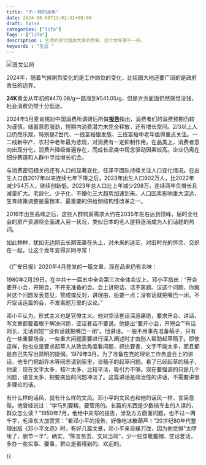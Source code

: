 ```yaml
---
title: "不一样的龙年"
date: 2024-06-08T23:02:31+08:00
draft: false
categories: ["life"]
Tags : ["life"]
description : 生活的变化超出大家的想象，这个龙年很不一样。
keywords : "生活 "
---
```


![晋文公祠](https://images.fengteck.top/images/2024/06/07fa919c64637e057182ec7e32898cc8.jpg)  

2024年，随着气候剧烈变化的是工作岗位的变化，比祖国大地还要广阔的是政府责任的边界。  

**24K**黄金从年初的¥470.08/g一路涨到¥541.05/g，但是方方面面仍然感觉没钱，社会消费仍然十分低迷。

2024年5月麦肯锡对中国消费所调研后所做[**报告**](https://www.mckinsey.com.cn/wp-content/uploads/2024/05/%E7%94%B5%E5%AD%90%E7%89%88-2024%E4%B8%AD%E5%9B%BD%E6%B6%88%E8%B4%B9%E8%B6%8B%E5%8A%BF%E8%B0%83%E7%A0%94.pdf)指出，消费者们的消费预期仍较为谨慎，储蓄意愿强劲，短期内消费潜力未完全释放，还有增长空间。2/3以上人口仍然乐观，特别是Z世代、一线富裕银发族、三线富裕中老年值得重点关注。一二线新中产、农村中老年最为悲观，对消费有一定抑制作用。在品类上，消费者意向出现分化，消费升降级普遍存在，而成长品类中观念驱动因素较高。企业仍需在细分赛道和人群中寻找增长机会。  

与消费密切相关的还有人口的显著变化，任泽平团队持续关注人口变化情况。在出生人口自2017年以来连续七年下降之后，2023年出生人口902万人，比2022年减少54万人，继续创新低。2023年总人口比上年减少208万，连续两年负增长且减量扩大。老龄化、少子化、不婚化三大趋势加速到来。人口因素影响重大深远，生育政策调整是最根本、最重要的供给侧结构性改革之一。

2016年出生高峰之后，这些人群购房需求大约在2035年左右达到顶峰，届时全社会的房产资源将全面进入另一状况，类似日本的老人屋将逐渐成为人们话题的热词。  
 
如此种种，犹如无边阴云长期笼罩在头上，对未来的迷茫，对旧时光的怀念，交织在一起，让这个龙年变得非同寻常！

###
《广安日报》2020年4月登发的一篇文章，现在品来仍有余味：  

1980年2月29日，在中共十一届五中全会第三次全体会议上，邓小平指出：“开会要开小会，开短会，不开无准备的会。会上讲短话，话不离题。议这个问题，你就对这个问题发表意见，赞成或反对，讲理由，扼要一点；没有话就把嘴巴一闭。不开空话连篇的会，不发离题万里的议论。”

邓小平认为，形式主义也是官僚主义。他对空话套话深恶痛绝，要求开会、讲话、写文章都要着眼于解决问题，空话套话不要说。他提出“要开小会，开短会”“有话则长、无话则短”“没有话就把嘴巴一闭”。他讲话，一般不用事先准备稿子，只有在一些重要场合，一些重大问题需要进行深入阐述时才由别人帮助起草稿子。即使这样，他也总是要求起草人从政治角度看问题，抓住要害，文字不能太多，而且都是自己先写出简明的提纲。1979年3月，为了准备在党的理论工作务虚会上的讲话，他专门把胡乔木等同志请到家里，谈稿子的起草问题。看了已经起草的稿子，他说：现在文字太多，枝叶太多，比较平淡，吸引力不够。现在要强调的只是几个问题，语言太多，把要突出的问题冲淡了。这篇讲话是政治性的讲话，不需要讲很多理论的话。

有什么样的话风，就有什么样的文风。邓小平的文风也和他的话风一样，言简意赅。他曾经说过：“学马列要精，要管用的。长篇的东西是少数搞专业的人读的，群众怎么读？”1950年7月，他给中央写的报告，涉及方方面面问题，也不过一两千字，毛泽东大加赞赏：“看邓小平的报告，好像吃冰糖葫芦！”20世纪80年代整理出版《邓小平文选》时，有好几篇文章，邓小平亲自操刀改，因为他觉得“太啰嗦了，删节一半”。确实，“陈言务去、文风当简”，少一些穿靴戴帽、空话套话，多办一些实事、要事，群众是看得到的、欢迎的。

{{<audio src="https://cos.hsuzo.cn/video/2024/1.%20The%20Reasons%20of%20My%20Smiles.mp3" span="3" title="TheReasonsOfMySmiles">}}